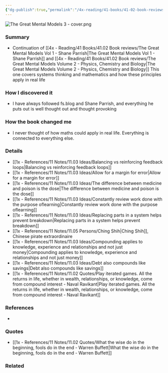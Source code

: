 ```yaml
---
{"dg-publish":true,"permalink":"/4x-reading/41-books/41-02-book-reviews/the-great-mental-models-volume-3-systems-and-mathematics/","title":"The Great Mental Models Volume 3 - Systems and Mathematics","created":"2025-05-08T11:51:41.349+03:00","updated":"2025-06-08T07:43:34.673+03:00"}
---
```



![The Great Mental Models 3 - cover.png](/img/user/4x%20-%20Reading/41%20Books/41.03%20Cover%20images/The%20Great%20Mental%20Models%203%20-%20cover.png)
### Summary
- Continuation of [[4x - Reading/41 Books/41.02 Book reviews/The Great Mental Models Vol 1 - Shane Parrish\|The Great Mental Models Vol 1 - Shane Parrish]] and [[4x - Reading/41 Books/41.02 Book reviews/The Great Mental Models Volume 2 - Physics, Chemistry and Biology\|The Great Mental Models Volume 2 - Physics, Chemistry and Biology]] This one covers systems thinking and mathematics and how these principles apply in real life

### How I discovered it
- I have always followed fs.blog and Shane Parrish, and everything he puts out is well thought out and thought provoking

### How the book changed me
- I never thought of how maths could apply in real life. Everything is connected to everything else.

### Details
- [[1x - References/11 Notes/11.03 Ideas/Balancing vs reinforcing feedback loops\|Balancing vs reinforcing feedback loops]]
- [[1x - References/11 Notes/11.03 Ideas/Allow for a margin for error\|Allow for a margin for error]]
- [[1x - References/11 Notes/11.03 Ideas/The difference between medicine and poison is the dose\|The difference between medicine and poison is the dose]]
- [[1x - References/11 Notes/11.03 Ideas/Constantly review work done with the purpose oflearning\|Constantly review work done with the purpose oflearning]]
- [[1x - References/11 Notes/11.03 Ideas/Replacing parts in a system helps prevent breakdown\|Replacing parts in a system helps prevent breakdown]]
- [[1x - References/11 Notes/11.05 Persons/Ching Shih\|Ching Shih]], Chinese pirate extraordinaire
- [[1x - References/11 Notes/11.03 Ideas/Compounding applies to knowledge, experience and relationships and not just money\|Compounding applies to knowledge, experience and relationships and not just money]]
- [[1x - References/11 Notes/11.03 Ideas/Debt also compounds like savings\|Debt also compounds like savings]]
- [[1x - References/11 Notes/11.02 Quotes/Play iterated games. All the returns in life, whether in wealth, relationships, or knowledge, come from compound interest - Naval Ravikant\|Play iterated games. All the returns in life, whether in wealth, relationships, or knowledge, come from compound interest - Naval Ravikant]]

### References
- 

### Quotes
- [[1x - References/11 Notes/11.02 Quotes/What the wise do in the beginning, fools do in the end - Warren Buffett\|What the wise do in the beginning, fools do in the end - Warren Buffett]]

### Related

